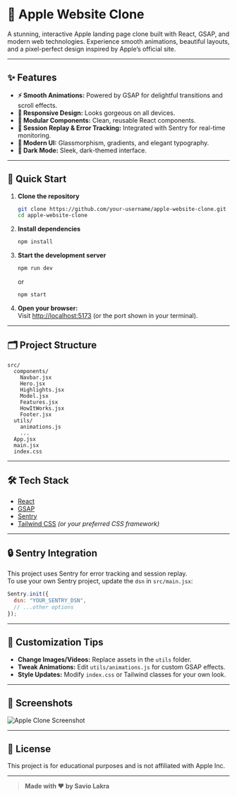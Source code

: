 # 🍏 Apple Website Clone

A stunning, interactive Apple landing page clone built with React, GSAP, and modern web technologies. Experience smooth animations, beautiful layouts, and a pixel-perfect design inspired by Apple’s official site.

---

## ✨ Features

- **⚡ Smooth Animations:** Powered by GSAP for delightful transitions and scroll effects.
- **📱 Responsive Design:** Looks gorgeous on all devices.
- **🧩 Modular Components:** Clean, reusable React components.
- **🎥 Session Replay & Error Tracking:** Integrated with Sentry for real-time monitoring.
- **🎨 Modern UI:** Glassmorphism, gradients, and elegant typography.
- **🌙 Dark Mode:** Sleek, dark-themed interface.

---

## 🚀 Quick Start

1. **Clone the repository**
   ```bash
   git clone https://github.com/your-username/apple-website-clone.git
   cd apple-website-clone
   ```

2. **Install dependencies**
   ```bash
   npm install
   ```

3. **Start the development server**
   ```bash
   npm run dev
   ```
   or
   ```bash
   npm start
   ```

4. **Open your browser:**  
   Visit [http://localhost:5173](http://localhost:5173) (or the port shown in your terminal).

---

## 🗂️ Project Structure

```
src/
  components/
    Navbar.jsx
    Hero.jsx
    Highlights.jsx
    Model.jsx
    Features.jsx
    HowItWorks.jsx
    Footer.jsx
  utils/
    animations.js
    ...
  App.jsx
  main.jsx
  index.css
```

---

## 🛠️ Tech Stack

- [React](https://react.dev/)
- [GSAP](https://greensock.com/gsap/)
- [Sentry](https://sentry.io/)
- [Tailwind CSS](https://tailwindcss.com/) *(or your preferred CSS framework)*

---

## 🔒 Sentry Integration

This project uses Sentry for error tracking and session replay.  
To use your own Sentry project, update the `dsn` in `src/main.jsx`:

```js
Sentry.init({
  dsn: "YOUR_SENTRY_DSN",
  // ...other options
});
```

---

## 🎨 Customization Tips

- **Change Images/Videos:** Replace assets in the `utils` folder.
- **Tweak Animations:** Edit `utils/animations.js` for custom GSAP effects.
- **Style Updates:** Modify `index.css` or Tailwind classes for your own look.

---

## 📸 Screenshots

![Apple Clone Screenshot](https://user-images.githubusercontent.com/your-screenshot.png)

---

## 📄 License

This project is for educational purposes and is not affiliated with Apple Inc.

---

> **Made with ❤️ by Savio Lakra**
